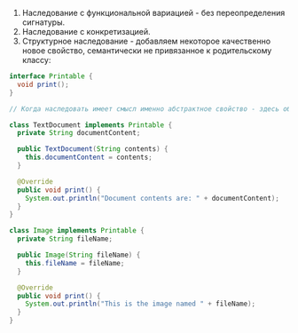 1. Наследование с функциональной вариацией - без переопределения сигнатуры.
2. Наследование с конкретизацией.
3. Cтруктурное наследование - добавляем некоторое качественно новое свойство, семантически не привязанное к родительскому классу:
```java
interface Printable {
  void print();
}

// Когда наследовать имеет смысл именно абстрактное свойство - здесь обоим классам нужно *что-то* печатать, но это *что-то* в каждом случае принципиально отличается по смыслу 

class TextDocument implements Printable {
  private String documentContent;

  public TextDocument(String contents) {
    this.documentContent = contents;
  }

  @Override
  public void print() {
    System.out.println("Document contents are: " + documentContent);
  }
}

class Image implements Printable {
  private String fileName;

  public Image(String fileName) {
    this.fileName = fileName;
  }

  @Override
  public void print() {
    System.out.println("This is the image named " + fileName);
  }
}
```
